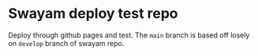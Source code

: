 # Swayam deploy test repo

Deploy through github pages and test.  The `main` branch is based off
losely on `develop` branch of swayam repo.
